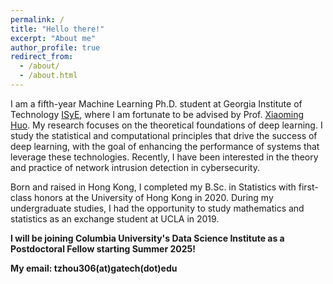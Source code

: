 ```yaml
---
permalink: /
title: "Hello there!"
excerpt: "About me"
author_profile: true
redirect_from: 
  - /about/
  - /about.html
---
```


I am a fifth-year Machine Learning Ph.D. student at Georgia Institute of Technology [ISyE](https://www.isye.gatech.edu/), where I am fortunate to be advised by Prof. [Xiaoming Huo](https://www.isye.gatech.edu/users/xiaoming-huo). My research focuses on the theoretical foundations of deep learning. I study the statistical and computational principles that drive the success of deep learning, with the goal of enhancing the performance of systems that leverage these technologies. Recently, I have been interested in the theory and practice of network intrusion detection in cybersecurity.

Born and raised in Hong Kong, I completed my B.Sc. in Statistics with first-class honors at the University of Hong Kong in 2020. During my undergraduate studies, I had the opportunity to study mathematics and statistics as an exchange student at UCLA in 2019.

**I will be joining Columbia University's Data Science Institute as a Postdoctoral Fellow starting Summer 2025!**

**My email: tzhou306(at)gatech(dot)edu** 

    
